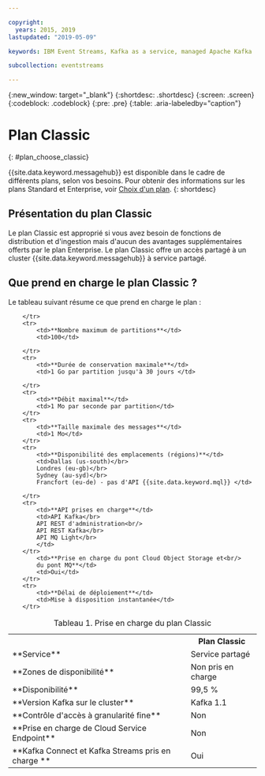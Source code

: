 ```yaml
---

copyright:
  years: 2015, 2019
lastupdated: "2019-05-09"

keywords: IBM Event Streams, Kafka as a service, managed Apache Kafka

subcollection: eventstreams

---
```


{:new_window: target="_blank"}
{:shortdesc: .shortdesc}
{:screen: .screen}
{:codeblock: .codeblock}
{:pre: .pre}
{:table: .aria-labeledby="caption"}

# Plan Classic 
{: #plan_choose_classic}

{{site.data.keyword.messagehub}} est disponible dans le cadre de différents plans, selon vos besoins. Pour obtenir des informations sur les plans Standard et Enterprise, voir [Choix d'un plan](/docs/services/EventStreams?topic=eventstreams-plan_choose#plan_choose).
{: shortdesc}
 
## Présentation du plan Classic
Le plan Classic est approprié si vous avez besoin de fonctions de distribution et d'ingestion mais d'aucun des avantages supplémentaires offerts par le plan Enterprise. Le plan Classic offre un accès partagé à un cluster {{site.data.keyword.messagehub}} à service partagé.


## Que prend en charge le plan Classic ?

Le tableau suivant résume ce que prend en charge le plan :

<table>
    <caption>Tableau 1. Prise en charge du plan Classic</caption>
      <tr>
	        <th></th>
		    <th>Plan Classic</th>
        </tr>
		<tr>
			<td>**Service**</td>
			<td>Service partagé </td>
		</tr>
        <tr>
			<td>**Zones de disponibilité**</td>
			<td>Non pris en charge</td>
		</tr>
        <tr>
			<td>**Disponibilité**</td>
			<td>99,5 %</td>
		</tr>
	  		<tr>
			<td>**Version Kafka sur le cluster**</td>
			<td>Kafka 1.1</td>
		</tr>
		<tr>
			<td>**Contrôle d'accès à granularité fine**</td>
			<td>Non</td>
		</tr>
				<tr>
			<td>**Prise en charge de Cloud Service Endpoint**</td>
			<td>Non</td>
		</tr>
		<tr>
			<td>**Kafka Connect et Kafka Streams pris en charge **</td>
			<td>Oui</td>

		</tr>
		<tr>
			<td>**Nombre maximum de partitions**</td>
			<td>100</td>

		</tr>
		<tr>
			<td>**Durée de conservation maximale**</td>
			<td>1 Go par partition jusqu'à 30 jours </td>

		</tr>
		<tr>
			<td>**Débit maximal**</td>
			<td>1 Mo par seconde par partition</td>
		</tr>
		<tr>
			<td>**Taille maximale des messages**</td>
			<td>1 Mo</td>
		</tr>
		<tr>
			<td>**Disponibilité des emplacements (régions)**</td>
			<td>Dallas (us-south)</br>
			Londres (eu-gb)</br>
			Sydney (au-syd)</br>
			Francfort (eu-de) - pas d'API {{site.data.keyword.mql}} </td>

		</tr>
		<tr>
     	    <td>**API prises en charge**</td>
			<td>API Kafka</br>
			API REST d'administration<br/>
			API REST Kafka</br>
			API MQ Light</br>
		    </td>
		</tr>
			<td>**Prise en charge du pont Cloud Object Storage et<br/>
			du pont MQ**</td>
			<td>Oui</td>
		</tr>
		<tr>
			<td>**Délai de déploiement**</td>
			<td>Mise à disposition instantanée</td>
		</tr>

</table>

